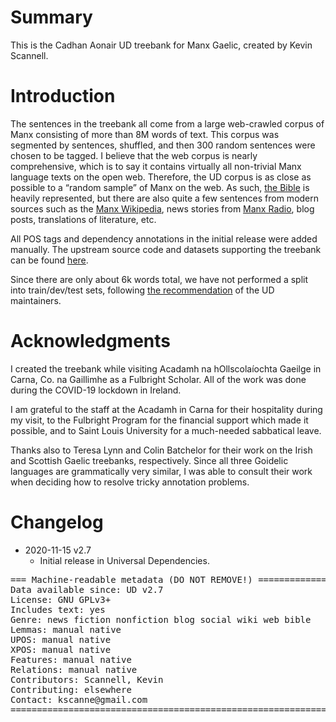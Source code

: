 
# Summary

This is the Cadhan Aonair UD treebank for Manx Gaelic,
created by Kevin Scannell.

# Introduction

The sentences in the treebank all come from a large web-crawled
corpus of Manx consisting of more than 8M words of text.
This corpus was segmented by sentences, shuffled, and then
300 random sentences were chosen to be tagged.
I believe that the web corpus is nearly comprehensive, which is to say
it contains virtually all non-trivial Manx language texts on the open web.
Therefore, the UD corpus is as close as possible to a “random sample”
of Manx on the web. As such,
[the Bible](http://bible.learnmanx.com/) is heavily represented,
but there are also quite a few sentences from modern sources such as the
[Manx Wikipedia](https://gv.wikipedia.org/),
news stories from
[Manx Radio](https://www.manxradio.com/),
blog posts,
translations of literature, etc.

All POS tags and dependency annotations in the initial release
were added manually. The upstream source code and datasets supporting
the treebank can be found [here](https://github.com/kscanne/gaelg).

Since there are only about 6k words total, we have not 
performed a split into train/dev/test sets, following
[the recommendation](https://universaldependencies.org/release_checklist.html#data-split)
of the UD maintainers.

# Acknowledgments

I created the treebank while visiting Acadamh na hOllscolaíochta Gaeilge
in Carna, Co. na Gaillimhe as a Fulbright Scholar. All of the work was
done during the COVID-19 lockdown in Ireland.

I am grateful to the staff at the Acadamh in Carna for their hospitality
during my visit, to the Fulbright Program for the financial support
which made it possible, and to Saint Louis University for a
much-needed sabbatical leave.

Thanks also to Teresa Lynn and Colin Batchelor for their work on the 
Irish and Scottish Gaelic treebanks, respectively. Since all three
Goidelic languages are grammatically very similar, I was able to
consult their work when deciding how to resolve tricky annotation problems.

# Changelog

* 2020-11-15 v2.7
  * Initial release in Universal Dependencies.


<pre>
=== Machine-readable metadata (DO NOT REMOVE!) ================================
Data available since: UD v2.7
License: GNU GPLv3+
Includes text: yes
Genre: news fiction nonfiction blog social wiki web bible
Lemmas: manual native
UPOS: manual native
XPOS: manual native
Features: manual native
Relations: manual native
Contributors: Scannell, Kevin
Contributing: elsewhere
Contact: kscanne@gmail.com
===============================================================================
</pre>
